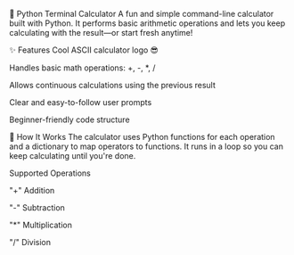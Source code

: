 🧮 Python Terminal Calculator
A fun and simple command-line calculator built with Python. It performs basic arithmetic operations and lets you keep calculating with the result—or start fresh anytime!

✨ Features
Cool ASCII calculator logo 😎

Handles basic math operations: +, -, *, /

Allows continuous calculations using the previous result

Clear and easy-to-follow user prompts

Beginner-friendly code structure

🧠 How It Works
The calculator uses Python functions for each operation and a dictionary to map operators to functions. It runs in a loop so you can keep calculating until you're done.

Supported Operations

"+" Addition

"-" Subtraction

"*" Multiplication

"/" Division

